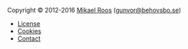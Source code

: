 Copyright &copy; 2012-2016 [Mikael Roos](http://behovsbo.se) (gunvor@behovsbo.se)

* [License](license)
* [Cookies](cookies)
* [Contact](contact)
